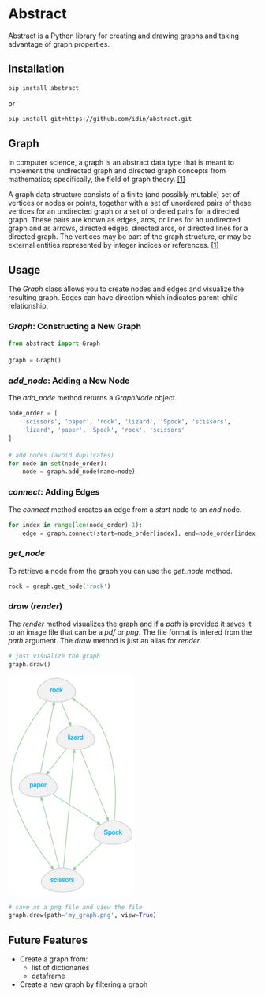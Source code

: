 # Abstract
Abstract is a Python library for creating and drawing graphs 
and taking advantage of graph properties.

## Installation

```bash
pip install abstract
```
or
```bash
pip install git+https://github.com/idin/abstract.git
```


## Graph

In computer science, a graph is an abstract data type that 
is meant to implement the undirected graph and directed graph 
concepts from mathematics; specifically, the field of graph theory. 
[[1]](https://en.wikipedia.org/wiki/Graph_(abstract_data_type))

A graph data structure consists of a finite (and possibly mutable) 
set of vertices or nodes or points, together with a set of 
unordered pairs of these vertices for an undirected graph or 
a set of ordered pairs for a directed graph. These pairs are known 
as edges, arcs, or lines for an undirected graph and as arrows, 
directed edges, directed arcs, or directed lines for a directed graph. 
The vertices may be part of the graph structure, or may be external 
entities represented by integer indices or references. 
[[1]](https://en.wikipedia.org/wiki/Graph_(abstract_data_type))

## Usage

The *Graph* class allows you to create nodes and edges and 
visualize the resulting graph. Edges can have direction which
indicates parent-child relationship.

### *Graph*: Constructing a New Graph
```python
from abstract import Graph

graph = Graph()
```

### *add_node*: Adding a New Node
The *add_node* method returns a *GraphNode* object. 

```python
node_order = [
    'scissors', 'paper', 'rock', 'lizard', 'Spock', 'scissors',
    'lizard', 'paper', 'Spock', 'rock', 'scissors'
]

# add nodes (avoid duplicates)
for node in set(node_order):
    node = graph.add_node(name=node)
```

### *connect*: Adding Edges
The *connect* method creates an edge from a *start* node to an *end* node. 

```python
for index in range(len(node_order)-1):
    edge = graph.connect(start=node_order[index], end=node_order[index+1])
```

### *get_node*
To retrieve a node from the graph you can use the *get_node* method.
```python
rock = graph.get_node('rock')
```

### *draw* (*render*)
The *render* method visualizes the graph and if a *path* is provided it saves it
to an image file that can be a *pdf* or *png*. The file format is infered from 
the *path* argument. The *draw* method is just an alias for *render*.

```python
# just visualize the graph
graph.draw()
```
![image of the graph](https://raw.githubusercontent.com/idin/abstract/master/pictures/rock_paper.png)


```python
# save as a png file and view the file
graph.draw(path='my_graph.png', view=True)

```

## Future Features

* Create a graph from:
  * list of dictionaries
  * dataframe
* Create a new graph by filtering a graph
